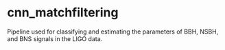 # cnn_matchfiltering
Pipeline used for classifying and estimating the parameters of BBH, NSBH, and BNS signals in the LIGO data.
